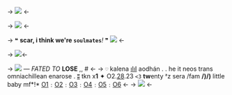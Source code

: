 -> ![](https://64.media.tumblr.com/d5d16a7847965f2d864108dc3f034bc4/1aceb5a3f53ca95d-ce/s400x600/0d6cdc38223b9ec540206cc05b72f80ac7325a34.pnj) <-

-> ![](https://i.postimg.cc/2Sxqrpzw/blur-edges-12.png) <-

-> ❝ **scar, i think we're `soulmates`***!* ❞ ![](https://64.media.tumblr.com/d563e0636285b3919ed8b477d9bbdcac/ea08c8c0ae432918-5d/s75x75_c1/8414d0d941b99707f1ff8290304534a355d858cf.gif) <-

-> ![](https://i.postimg.cc/TPnhCpwC/1761116z-Ym0-WFUO.gif)<-

-> ![](https://pixels.crd.co/assets/images/gallery48/0080531c.gif?v=bc3cb420) — *FATED TO* **LOSE** ,, # <-
-> **`♡`** kalena [ıIıI](https://rentry.co/-thirdlife) aodhán . . he it neos
trans omniachillean enarose . [ʬ](https://rentry.co/-limitedlife)
tkn x**1** ✦ O2.[28](https://fatemakersinc.crd.co/).23 `<3` **tw**enty
ᶻz sera /fam **/)/)** little baby mf*!*
[O1](https://rentry.co/-doublelife)﹕[O2](https://rentry.co/-lastlife)﹕[O3](https://pk.fulmine.xyz/f/inktw)﹕[O4](https://puppycat.123guestbook.com/)﹕[O5](https://retrospring.net/@puppycat)﹕[O6](https://rentry.co/ff-reply) <-
-> ![](https://i.postimg.cc/0yy7rGVD/image.png) <-